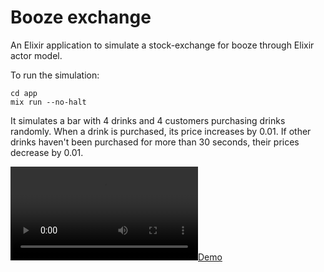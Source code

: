 # Booze exchange

An Elixir application to simulate a stock-exchange for booze through Elixir actor model. 


To run the simulation:

```
cd app
mix run --no-halt
```


It simulates a bar with 4 drinks and 4 customers purchasing drinks randomly. 
When a drink is purchased, its price increases by 0.01. If other drinks haven't been purchased for more than 30 seconds, their prices decrease by 0.01.


[![Demo](./demo/booze_exchange.mp4)](./demo/booze_exchange.mp4)
